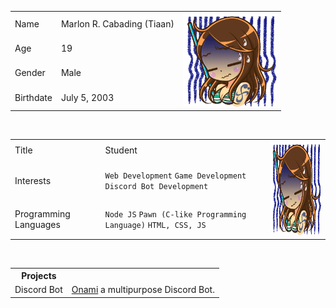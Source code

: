 <table>
    <tr>
        <td>Name</td>
        <td>Marlon R. Cabading (Tiaan)</td>
        <td rowspan="4"><img src="nami.gif" width="150" height="150"></td>
    </tr>
    <tr>
        <td>Age</td>
        <td>19</td>
    </tr>
    <tr>
        <td>Gender</td>
        <td>Male</td>
    </tr>
    <tr>
        <td>Birthdate</td>
        <td>July 5, 2003</td>
    </tr>
</table>
<br>
<table>
    <tr>
        <td>Title</td>
        <td>Student</td>
        <td rowspan="4"><img src="nami.gif" width="150" height="150"></td>
    </tr>
    <tr>
        <td>Interests</td>
        <td><code>Web Development</code> <code>Game Development</code> <code>Discord Bot Development</code></td>
    </tr>
    <tr>
        <td>Programming Languages</td>
        <td><code>Node JS</code> <code>Pawn (C-like Programming Language)</code> <code>HTML, CSS, JS</code></td>
    </tr>
</table>
<br>
<table>
    <tr>
        <th>Projects</th>
    </tr>
    <tr>
        <td>Discord Bot</td>
        <td><a href="https://discord.com/oauth2/authorize?client_id=980351326984740904&permissions=8&scope=applications.commands%20bot">Onami</a> a multipurpose Discord Bot.</td>
    </tr>
</table>